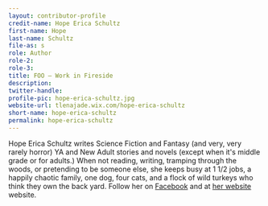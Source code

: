 ```yaml
---
layout: contributor-profile
credit-name: Hope Erica Schultz
first-name: Hope
last-name: Schultz
file-as: s
role: Author
role-2:
role-3:
title: FOO — Work in Fireside
description: 
twitter-handle:
profile-pic: hope-erica-schultz.jpg
website-url: tlenajade.wix.com/hope-erica-schultz
short-name: hope-erica-schultz
permalink: hope-erica-schultz
---
```

Hope Erica Schultz writes Science Fiction and Fantasy (and very, very rarely horror) YA and New Adult stories and novels (except when it's middle grade or for adults.) When not reading, writing, tramping through the woods, or pretending to be someone else, she keeps busy at 1 1/2 jobs, a happily chaotic family, one dog, four cats, and a flock of wild turkeys who think they own the back yard. Follow her on [Facebook](http://www.facebook.com/hope.schultz.14) and at [her website](http://tlenajade.wix.com/hope-erica-schultz) website.

